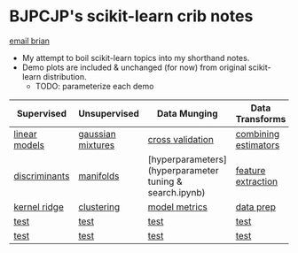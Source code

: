 # BJPCJP's scikit-learn crib notes

[email brian](mailto:bjpcjp@gmail.com)

* My attempt to boil scikit-learn topics into my shorthand notes.
* Demo plots are included & unchanged (for now) from original scikit-learn distribution.
   * TODO: parameterize each demo

|Supervised|Unsupervised|Data Munging|Data Transforms|Dataset Ops|
|----------|------------|------------|---------------|-----------|
|[linear models](linear-models.ipynb)  |[gaussian mixtures](gaussian-mixture-models-GMMs.ipynb)    |[cross validation](cross-validation.ipynb)    |[combining estimators](combining-estimators.ipynb)       |[dataset loaders](dataset-loaders.ipynb)   |
|[discriminants](discriminant-analysis.ipynb)  |[manifolds](manifolds.ipynb)    |[hyperparameters](hyperparameter tuning & search.ipynb)    |[feature extraction](feature-extraction.ipynb)       |[]()   |
|[kernel ridge](kernel-ridge-regression.ipynb)  |[clustering](clustering.ipynb)    |[model metrics](model-evaluation.ipynb)    |[data prep](data-prep.ipynb)      |[]()   |
|[test]()  |[test]()    |[test]()    |[test]()       |[]()   |
|[test]()  |[test]()    |[test]()    |[test]()       |[]()   |